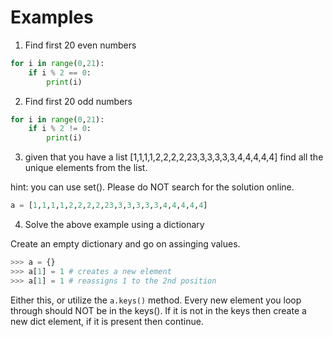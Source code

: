 # Examples

1. Find first 20 even numbers

```python
for i in range(0,21):
	if i % 2 == 0:
		print(i)
```

2. Find first 20 odd numbers

```python
for i in range(0,21):
	if i % 2 != 0:
		print(i)
```

3. given that you have a list [1,1,1,1,2,2,2,2,23,3,3,3,3,3,4,4,4,4,4] find all the unique elements from the list.

hint: you can use set(). Please do NOT search for the solution online.

```python
a = [1,1,1,1,2,2,2,2,23,3,3,3,3,3,4,4,4,4,4]
```

4. Solve the above example using a dictionary

Create an empty dictionary and go on assinging values. 

```python
>>> a = {}
>>> a[1] = 1 # creates a new element
>>> a[1] = 1 # reassigns 1 to the 2nd position
```

Either this, or utilize the `a.keys()` method. Every new element you loop through should NOT be in the keys(). If it is not in the keys then create a new dict element, if it is present then continue.

